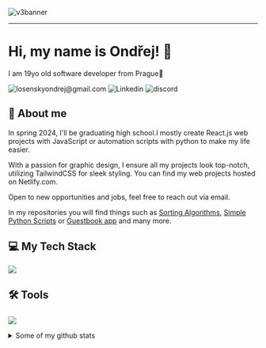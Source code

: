 ![v3banner](https://github.com/OndrejLosensky/OndrejLosensky/assets/127244546/e3782768-0e5a-4c72-97be-6d8c3eab12fa)

---
# Hi, my name is Ondřej! 👋 

I am 19yo old software developer from Prague📌

![losenskyondrej@gmail.com](https://img.shields.io/badge/losenskyondrej@gmail.com-red?style=flat&logo=gmail&logoColor=white)
![Linkedin](https://img.shields.io/badge/Linkedin-blue?style=flat&logo=linkedin&logoColor=white)
![discord](https://img.shields.io/badge/discord-purple?style=flat&logo=discord&logoColor=white)



## 💬 About me
In spring 2024, I'll be graduating high school.I mostly create React.js web projects with JavaScript or automation scripts with python to make my life easier.

With a passion for graphic design, I ensure all my projects look top-notch, utilizing TailwindCSS for sleek styling. You can find my web projects hosted on Netlify.com.

Open to new opportunities and jobs, feel free to reach out via email.



In my repositories you will find things such as [Sorting Algorithms](https://github.com/OndrejLosensky/sorting-algorithms), [Simple Python Scripts](https://github.com/OndrejLosensky/python-scripts-simple) or [Guestbook app](https://github.com/OndrejLosensky/guestbook-app) and many more.



##  💻 My Tech Stack
  <div>
      <p>
        <a href="https://skillicons.dev">
          <img src="https://skillicons.dev/icons?i=html,css,js,react,tailwind,bootstrap,vite,php,cs,python,swift,nodejs,mysql,bash,npm" />
        </a>
      </p>
  </div>

###

## 🛠 Tools

###

<div>
      <p>
        <a href="https://skillicons.dev">
          <img src="https://skillicons.dev/icons?i=vscode,visualstudio,photoshop,illustrator,figma,git,github,docker,wordpress,stackoverflow,postman" />
        </a>
      </p>
  </div>
  


<details>
  <summary>Some of my github stats</summary>

  <!--START_SECTION:waka-->
  <!--END_SECTION:waka-->
  <figure><embed src="https://wakatime.com/share/@018dd279-af88-40d4-86db-db3b3100ed1e/f1dcf2bb-5024-4d60-b88c-d3b4f8f90c69.svg"></embed></figure>
</details>
